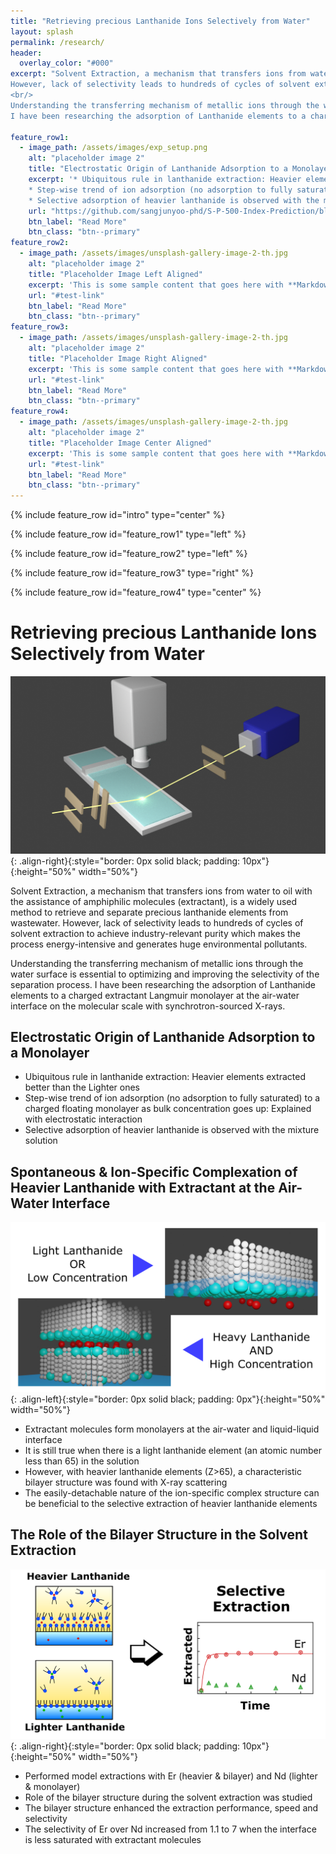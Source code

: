 ```yaml
---
title: "Retrieving precious Lanthanide Ions Selectively from Water"
layout: splash
permalink: /research/
header:
  overlay_color: "#000"
excerpt: "Solvent Extraction, a mechanism that transfers ions from water to oil with the assistance of amphiphilic molecules (extractant), is a widely used method to retrieve and separate precious lanthanide elements from wastewater.
However, lack of selectivity leads to hundreds of cycles of solvent extraction to achieve industry-relevant purity which makes the process energy-intensive and generates huge environmental pollutants.
<br/>
Understanding the transferring mechanism of metallic ions through the water surface is essential to optimizing and improving the selectivity of the separation process.
I have been researching the adsorption of Lanthanide elements to a charged extractant Langmuir monolayer at the air-water interface on the molecular scale with synchrotron-sourced X-rays."

feature_row1:
  - image_path: /assets/images/exp_setup.png
    alt: "placeholder image 2"
    title: "Electrostatic Origin of Lanthanide Adsorption to a Monolayer"
    excerpt: '* Ubiquitous rule in lanthanide extraction: Heavier elements extracted better than the Lighter ones<br/>
    * Step-wise trend of ion adsorption (no adsorption to fully saturated) to a charged floating monolayer as bulk concentration goes up: Explained with electrostatic interaction<br/>
    * Selective adsorption of heavier lanthanide is observed with the mixture solution'
    url: "https://github.com/sangjunyoo-phd/S-P-500-Index-Prediction/blob/main/SP500_predictor.ipynb"
    btn_label: "Read More"
    btn_class: "btn--primary"
feature_row2:
  - image_path: /assets/images/unsplash-gallery-image-2-th.jpg
    alt: "placeholder image 2"
    title: "Placeholder Image Left Aligned"
    excerpt: 'This is some sample content that goes here with **Markdown** formatting. Left aligned with `type="left"`'
    url: "#test-link"
    btn_label: "Read More"
    btn_class: "btn--primary"
feature_row3:
  - image_path: /assets/images/unsplash-gallery-image-2-th.jpg
    alt: "placeholder image 2"
    title: "Placeholder Image Right Aligned"
    excerpt: 'This is some sample content that goes here with **Markdown** formatting. Right aligned with `type="right"`'
    url: "#test-link"
    btn_label: "Read More"
    btn_class: "btn--primary"
feature_row4:
  - image_path: /assets/images/unsplash-gallery-image-2-th.jpg
    alt: "placeholder image 2"
    title: "Placeholder Image Center Aligned"
    excerpt: 'This is some sample content that goes here with **Markdown** formatting. Centered with `type="center"`'
    url: "#test-link"
    btn_label: "Read More"
    btn_class: "btn--primary"
---
```


{% include feature_row id="intro" type="center" %}

{% include feature_row id="feature_row1" type="left" %}

{% include feature_row id="feature_row2" type="left" %}

{% include feature_row id="feature_row3" type="right" %}

{% include feature_row id="feature_row4" type="center" %}

# Retrieving precious Lanthanide Ions Selectively from Water

![image-right](../assets/images/exp_setup.png){: .align-right}{:style="border: 0px solid black; padding: 10px"}{:height="50%" width="50%"}

Solvent Extraction, a mechanism that transfers ions from water to oil with the assistance of amphiphilic molecules (extractant), is a widely used method to retrieve and separate precious lanthanide elements from wastewater.
However, lack of selectivity leads to hundreds of cycles of solvent extraction to achieve industry-relevant purity which makes the process energy-intensive and generates huge environmental pollutants.

Understanding the transferring mechanism of metallic ions through the water surface is essential to optimizing and improving the selectivity of the separation process.
I have been researching the adsorption of Lanthanide elements to a charged extractant Langmuir monolayer at the air-water interface on the molecular scale with synchrotron-sourced X-rays.

## Electrostatic Origin of Lanthanide Adsorption to a Monolayer

* Ubiquitous rule in lanthanide extraction: Heavier elements extracted better than the Lighter ones
* Step-wise trend of ion adsorption (no adsorption to fully saturated) to a charged floating monolayer as bulk concentration goes up: Explained with electrostatic interaction
* Selective adsorption of heavier lanthanide is observed with the mixture solution

## Spontaneous & Ion-Specific Complexation of Heavier Lanthanide with Extractant at the Air-Water Interface

![image-left](../assets/images/Abstract_Figure.png){: .align-left}{:style="border: 0px solid black; padding: 0px"}{:height="50%" width="50%"}

* Extractant molecules form monolayers at the air-water and liquid-liquid interface
* It is still true when there is a light lanthanide element (an atomic number less than 65) in the solution
* However, with heavier lanthanide elements (Z>65), a characteristic bilayer structure was found with X-ray scattering
* The easily-detachable nature of the ion-specific complex structure can be beneficial to the selective extraction of heavier lanthanide elements

## The Role of the Bilayer Structure in the Solvent Extraction

![image-right](../assets/images/Abstract.png){: .align-right}{:style="border: 0px solid black; padding: 10px"}{:height="50%" width="50%"}

* Performed model extractions with Er (heavier & bilayer) and Nd (lighter & monolayer)
* Role of the bilayer structure during the solvent extraction was studied
* The bilayer structure enhanced the extraction performance, speed and selectivity
* The selectivity of Er over Nd increased from 1.1 to 7 when the interface is less saturated with extractant molecules

